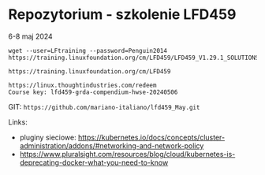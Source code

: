 # Repozytorium - szkolenie LFD459
6-8 maj 2024

```
wget --user=LFtraining --password=Penguin2014 https://training.linuxfoundation.org/cm/LFD459/LFD459_V1.29.1_SOLUTIONS.tar.xz
```
```
https://training.linuxfoundation.org/cm/LFD459
```

```
https://linux.thoughtindustries.com/redeem
Course key: lfd459-grda-compendium-hwse-20240506
```

GIT: `https://github.com/mariano-italiano/lfd459_May.git`


Links:
- pluginy sieciowe: https://kubernetes.io/docs/concepts/cluster-administration/addons/#networking-and-network-policy
- https://www.pluralsight.com/resources/blog/cloud/kubernetes-is-deprecating-docker-what-you-need-to-know
